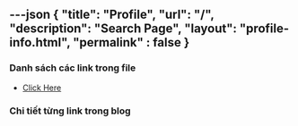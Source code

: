 ---json
{
    "title": "Profile",
    "url": "/",
    "description": "Search Page",
    "layout": "profile-info.html",
    "permalink" : false
}
---

### Danh sách các link trong file
- [Click Here](/blog-list.html)

### Chi tiết từng link trong blog
